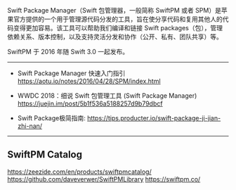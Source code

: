 Swift Package Manager（Swift 包管理器，一般简称 SwiftPM 或者 SPM）是苹果官方提供的一个用于管理源代码分发的工具，旨在使分享代码和复用其他人的代码变得更加容易。该工具可以帮助我们编译和链接 Swift packages（包），管理依赖关系、版本控制，以及支持灵活分发和协作（公开、私有、团队共享）等。

SwiftPM 于 2016 年随 Swift 3.0 一起发布。


---

* Swift Package Manager 快速入门指引 https://aotu.io/notes/2016/04/28/SPM/index.html

* WWDC 2018：细说 Swift 包管理工具 (Swift Package Manager) https://juejin.im/post/5b1f536a5188257d9b79dbcf

* Swift Package极简指南: https://tips.producter.io/swift-package-ji-jian-zhi-nan/


---

## SwiftPM Catalog

https://zeezide.com/en/products/swiftpmcatalog/
https://github.com/daveverwer/SwiftPMLibrary
https://swiftpm.co/

